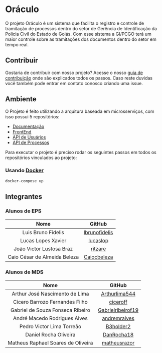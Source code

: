 # Oráculo

O projeto Oráculo é um sistema que facilita o registro e controle de tramitação de processos dentro do setor de Gerência de Identificação da Policia Civil do Estado de Goiás. Com esse sistema a GI/PCGO terá um maior controle sobre as tramitações dos documentos dentro do setor em tempo real.

## Contribuir

Gostaria de contribuir com nosso projeto? Acesse o nosso [guia de contribuição](docs/politicas.md) onde são explicados todos os passos.
Caso reste duvidas você também pode entrar em contato conosco criando uma issue.

## Ambiente

O Projeto é feito utilizando a arquitura baseada em microsserviços, com isso possui 5 repositórios:

- [Documentação](https://github.com/fga-eps-mds/2021.1-Oraculo)
- [FrontEnd](https://github.com/fga-eps-mds/2021.2-Oraculo-FrontEnd)
- [API de Usuários](https://github.com/fga-eps-mds/2021.2-Oraculo-Profile)
- [API de Processos](https://github.com/fga-eps-mds/2021.2-Oraculo-Processos)

Para executar o projeto é preciso rodar os seguintes passos em todos os repositórios vinculados ao projeto:

### Usando [Docker](https://www.docker.com/products/docker-desktop)

```bash
docker-compose up
```

## Integrantes

 ### Alunos de EPS

|             Nome             |                          GitHub                           |
|  :-------------------------: | :-------------------------------------------------------: |
|  Luis Bruno Fidelis |     [lbrunofidelis](https://github.com/lbrunofidelis)     |
|  Lucas Lopes Xavier |           [lucaslop](https://github.com/lucaslop)           |
|  João Victor Lustosa Braz |     [ritzare](https://github.com/ritzare)     |
|  Caio César de Almeida Beleza | [Caiocbeleza](https://github.com/Caiocbeleza) |

### Alunos de MDS

|             Nome             |                            GitHub                             |
|  :-------------------------: | :-----------------------------------------------------------: |
|       Arthur José Nascimento de Lima|         [Arthurlima544](https://github.com/Arthurlima544)         |
|  Cícero Barrozo Fernandes Filho|        [ciceroff](https://github.com/ciceroff)     |
|  Gabriel de Souza Fonseca Ribeiro|      [Gabrielribeirof19](https://github.com/Gabrielribeirof19) |
|  André Macedo Rodrigues Alves|         [andremralves](https://github.com/andremralves)         |
|  Pedro Victor Lima Torreão|              [B3holder2](https://github.com/B3holder2)         |
|  Daniel Rocha Oliveira |               [DanRocha18](https://github.com/DanRocha18)         |
|  Matheus Raphael Soares de Oliveira|      [matheusrazor](https://github.com/matheusrazor)         |
